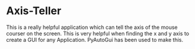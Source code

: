 # Axis-Teller
This is a really helpful application which can tell the axis of the mouse courser on the screen. This is very helpful when finding the x and y axis to create a GUI for any Application. PyAutoGui has been used to make this.
